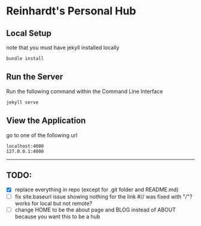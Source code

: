 # Reinhardt's Personal Hub

## Local Setup

note that you must have jekyll installed locally
```
bundle install
```

## Run the Server

Run the following command within the Command Line Interface
```
jekyll serve
```

## View the Application

go to one of the following url
```
localhost:4000
127.0.0.1:4000
```

---

## TODO:

- [x] replace everything in repo (except for .git folder and README.md)
- [ ] fix site.baseurl issue showing nothing for the link #// was fixed with "/"? works for local but not remote?
- [ ] change HOME to be the about page and BLOG instead of ABOUT because you want this to be a hub
